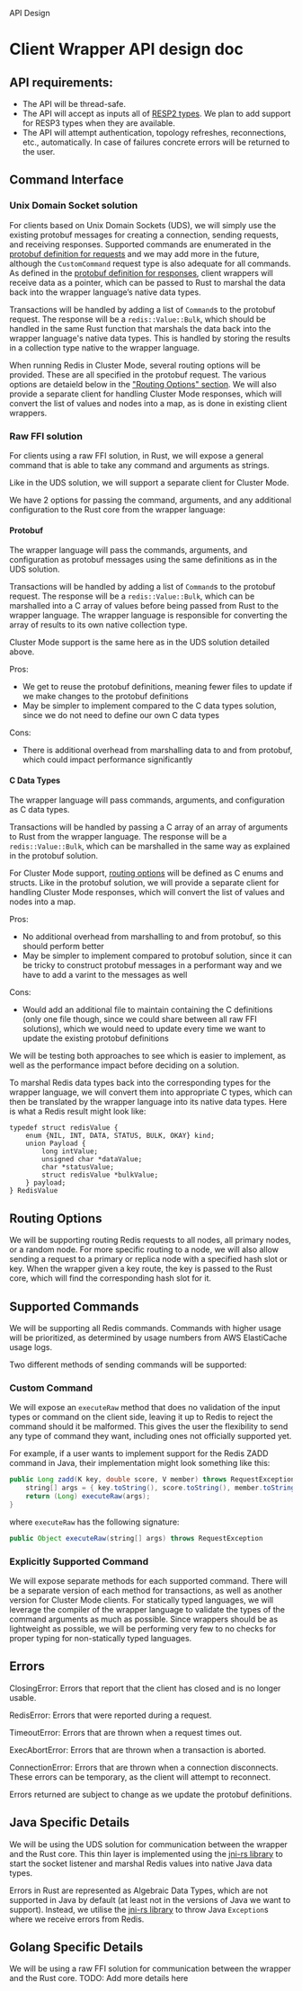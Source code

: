 API Design

# Client Wrapper API design doc

## API requirements:
- The API will be thread-safe.
- The API will accept as inputs all of [RESP2 types](https://github.com/redis/redis-specifications/blob/master/protocol/RESP2.md). We plan to add support for RESP3 types when they are available.
- The API will attempt authentication, topology refreshes, reconnections, etc., automatically. In case of failures concrete errors will be returned to the user.

## Command Interface

### Unix Domain Socket solution
For clients based on Unix Domain Sockets (UDS), we will simply use the existing protobuf messages for creating a connection, sending requests, and receiving responses. Supported commands are enumerated in the [protobuf definition for requests](../babushka-core/src/protobuf/redis_request.proto) and we may add more in the future, although the `CustomCommand` request type is also adequate for all commands. As defined in the [protobuf definition for responses](../babushka-core/src/protobuf/response.proto), client wrappers will receive data as a pointer, which can be passed to Rust to marshal the data back into the wrapper language’s native data types.

Transactions will be handled by adding a list of `Command`s to the protobuf request. The response will be a `redis::Value::Bulk`, which should be handled in the same Rust function that marshals the data back into the wrapper language's native data types. This is handled by storing the results in a collection type native to the wrapper language.

When running Redis in Cluster Mode, several routing options will be provided. These are all specified in the protobuf request. The various options are detaield below in the ["Routing Options" section](#routing-options). We will also provide a separate client for handling Cluster Mode responses, which will convert the list of values and nodes into a map, as is done in existing client wrappers.

### Raw FFI solution
For clients using a raw FFI solution, in Rust, we will expose a general command that is able to take any command and arguments as strings.

Like in the UDS solution, we will support a separate client for Cluster Mode.

We have 2 options for passing the command, arguments, and any additional configuration to the Rust core from the wrapper language:

#### Protobuf
The wrapper language will pass the commands, arguments, and configuration as protobuf messages using the same definitions as in the UDS solution.

Transactions will be handled by adding a list of `Command`s to the protobuf request. The response will be a `redis::Value::Bulk`, which can be marshalled into a C array of values before being passed from Rust to the wrapper language. The wrapper language is responsible for converting the array of results to its own native collection type.

Cluster Mode support is the same here as in the UDS solution detailed above.

Pros:
- We get to reuse the protobuf definitions, meaning fewer files to update if we make changes to the protobuf definitions
- May be simpler to implement compared to the C data types solution, since we do not need to define our own C data types

Cons:
- There is additional overhead from marshalling data to and from protobuf, which could impact performance significantly

#### C Data Types
The wrapper language will pass commands, arguments, and configuration as C data types. 

Transactions will be handled by passing a C array of an array of arguments to Rust from the wrapper language. The response will be a `redis::Value::Bulk`, which can be marshalled in the same way as explained in the protobuf solution.

For Cluster Mode support, [routing options](#routing-options) will be defined as C enums and structs. Like in the protobuf solution, we will provide a separate client for handling Cluster Mode responses, which will convert the list of values and nodes into a map.

Pros:
- No additional overhead from marshalling to and from protobuf, so this should perform better
- May be simpler to implement compared to protobuf solution, since it can be tricky to construct protobuf messages in a performant way and we have to add a varint to the messages as well 

Cons:
- Would add an additional file to maintain containing the C definitions (only one file though, since we could share between all raw FFI solutions), which we would need to update every time we want to update the existing protobuf definitions

We will be testing both approaches to see which is easier to implement, as well as the performance impact before deciding on a solution.

To marshal Redis data types back into the corresponding types for the wrapper language, we will convert them into appropriate C types, which can then be translated by the wrapper language into its native data types. Here is what a Redis result might look like:
```
typedef struct redisValue {
    enum {NIL, INT, DATA, STATUS, BULK, OKAY} kind;
    union Payload {
        long intValue;
        unsigned char *dataValue;
        char *statusValue;
        struct redisValue *bulkValue;
    } payload;
} RedisValue
```

## Routing Options
We will be supporting routing Redis requests to all nodes, all primary nodes, or a random node. For more specific routing to a node, we will also allow sending a request to a primary or replica node with a specified hash slot or key. When the wrapper given a key route, the key is passed to the Rust core, which will find the corresponding hash slot for it.

## Supported Commands
We will be supporting all Redis commands. Commands with higher usage will be prioritized, as determined by usage numbers from AWS ElastiCache usage logs.

Two different methods of sending commands will be supported:

### Custom Command
We will expose an `executeRaw` method that does no validation of the input types or command on the client side, leaving it up to Redis to reject the command should it be malformed. This gives the user the flexibility to send any type of command they want, including ones not officially supported yet.

For example, if a user wants to implement support for the Redis ZADD command in Java, their implementation might look something like this:
```java
public Long zadd(K key, double score, V member) throws RequestException {
    string[] args = { key.toString(), score.toString(), member.toString() };
    return (Long) executeRaw(args);
}
```

where `executeRaw` has the following signature:
```java
public Object executeRaw(string[] args) throws RequestException
```

### Explicitly Supported Command
We will expose separate methods for each supported command. There will be a separate version of each method for transactions, as well as another version for Cluster Mode clients. For statically typed languages, we will leverage the compiler of the wrapper language to validate the types of the command arguments as much as possible. Since wrappers should be as lightweight as possible, we will be performing very few to no checks for proper typing for non-statically typed languages.

## Errors
ClosingError: Errors that report that the client has closed and is no longer usable.

RedisError: Errors that were reported during a request.

TimeoutError: Errors that are thrown when a request times out.

ExecAbortError: Errors that are thrown when a transaction is aborted.

ConnectionError: Errors that are thrown when a connection disconnects. These errors can be temporary, as the client will attempt to reconnect.

Errors returned are subject to change as we update the protobuf definitions.

## Java Specific Details
We will be using the UDS solution for communication between the wrapper and the Rust core. This thin layer is implemented using the [jni-rs library](https://github.com/jni-rs/jni-rs) to start the socket listener and marshal Redis values into native Java data types.

Errors in Rust are represented as Algebraic Data Types, which are not supported in Java by default (at least not in the versions of Java we want to support). Instead, we utilise the [jni-rs library](https://github.com/jni-rs/jni-rs) to throw Java `Exception`s where we receive errors from Redis.

## Golang Specific Details
We will be using a raw FFI solution for communication between the wrapper and the Rust core. TODO: Add more details here
